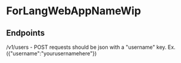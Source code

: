 # ForLangWebAppNameWip

## Endpoints

/v1/users - POST requests should be json with a "username" key. Ex.({"username":"yourusernamehere"})
